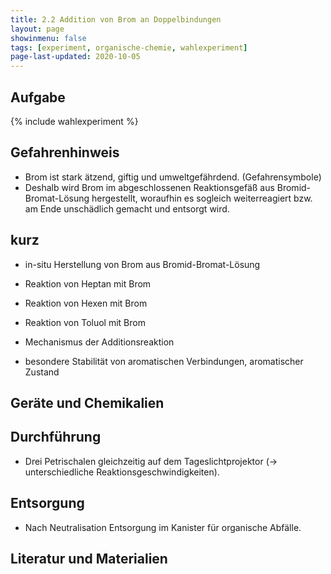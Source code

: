 ```yaml
---
title: 2.2 Addition von Brom an Doppelbindungen
layout: page
showinmenu: false
tags: [experiment, organische-chemie, wahlexperiment]
page-last-updated: 2020-10-05
---
```


## Aufgabe

{% include wahlexperiment %}

## Gefahrenhinweis

- Brom ist stark ätzend, giftig und umweltgefährdend. (Gefahrensymbole)
- Deshalb wird Brom im abgeschlossenen Reaktionsgefäß aus Bromid-Bromat-Lösung hergestellt, woraufhin es sogleich weiterreagiert bzw. am Ende unschädlich gemacht und entsorgt wird.

## kurz

- in-situ Herstellung von Brom aus Bromid-Bromat-Lösung
- Reaktion von Heptan mit Brom
- Reaktion von Hexen mit Brom
- Reaktion von Toluol mit Brom

- Mechanismus der Additionsreaktion
- besondere Stabilität von aromatischen Verbindungen, aromatischer Zustand

## Geräte und Chemikalien


## Durchführung

- Drei Petrischalen gleichzeitig auf dem Tageslichtprojektor (-> unterschiedliche Reaktionsgeschwindigkeiten).


## Entsorgung

- Nach Neutralisation Entsorgung im Kanister für organische Abfälle.

## Literatur und Materialien
